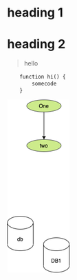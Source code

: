 # heading 1 

# heading 2 

> hello 


```
    function hi() {
        somecode
    }
```




<!-- <img src="./sample.drawio.png" alt="sample image"> -->

![My Diagram](sample.drawio.png)